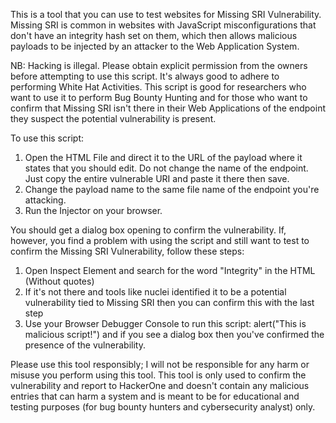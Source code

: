 This is a tool that you can use to test websites for Missing SRI Vulnerability. Missing SRI is common in websites with JavaScript misconfigurations that don't have an integrity hash set on them, which then allows malicious payloads to be injected by an attacker to the Web Application System.

NB: Hacking is illegal. Please obtain explicit permission from the owners before attempting to use this script. It's always good to adhere to performing White Hat Activities. This script is good for researchers who want to use it to perform Bug Bounty Hunting and for those who want to confirm that Missing SRI isn't there in their Web Applications of the endpoint they suspect the potential vulnerability is present.

To use this script:

1. Open the HTML File and direct it to the URL of the payload where it states that you should edit. Do not change the name of the endpoint. Just copy the entire vulnerable URI and paste it there then save.
2. Change the payload name to the same file name of the endpoint you're attacking.
3. Run the Injector on your browser.

You should get a dialog box opening to confirm the vulnerability. If, however, you find a problem with using the script and still want to test to confirm the Missing SRI Vulnerability, follow these steps:

1. Open Inspect Element and search for the word "Integrity" in the HTML (Without quotes)
2. If it's not there and tools like nuclei identified it to be a potential vulnerability tied to Missing SRI then you can confirm this with the last step
3. Use your Browser Debugger Console to run this script: alert("This is malicious script!") and if you see a dialog box then you've confirmed the presence of the vulnerability.

Please use this tool responsibly; I will not be responsible for any harm or misuse you perform using this tool. This tool is only used to confirm the vulnerability and report to HackerOne and doesn't contain any malicious entries that can harm a system and is meant to be for educational and testing purposes (for bug bounty hunters and cybersecurity analyst) only.
